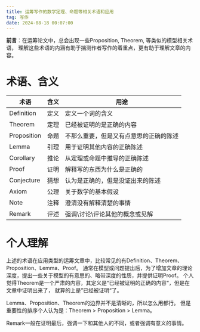 ```yaml
---
title: 运筹写作的数学定理、命题等相关术语和应用
tag: 写作
date: 2024-08-18 00:07:00
---
```


**前言**：在运筹论文中，总会出现一些Proposition, Theorem, 等类似的模型相关术语，
理解这些术语的内涵有助于揣测作者写作的着重点，更有助于理解文章的内容。

# 术语、含义
| 术语        | 含义 | 用途                                   |
| ----------- | ---- | -------------------------------------- |
| Definition  | 定义 | 定义一个词的含义                       |
| Theorem     | 定理 | 已经被证明的是正确的内容               |
| Proposition | 命题 | 不那么重要，但是又有点意思的正确的陈述 |
| Lemma       | 引理 | 用于证明其他内容的正确陈述             |
| Corollary   | 推论 | 从定理或命题中推导的正确陈述           |
| Proof       | 证明 | 解释写的东西为什么是正确的             |
| Conjecture  | 猜想 | 认为是正确的，但是没证出来的陈述       |
| Axiom       | 公理 | 关于数学的基本假设                     |
| Note        | 注释 | 澄清没有解释清楚的事情                  |
| Remark      | 评述 | 强调\讨论\评论其他的概念或见解           |

# 个人理解
上述的术语在应用类型的运筹文章中，比较常见的有Definition、Theorem、Proposition、Lemma、Proof。
通常在模型或问题提出后，为了增加文章的理论深度，提出一些关于模型的有意思的、略带深度的性质，并提供证明Proof。
个人觉得Theorem是一个严肃的内容，其定义是“已经被证明的正确的内容“，但是在文章中证明出来了，
就算的上是”已经被证明“了。

Lemma、Proposition、Theorem的边界并不是清晰的，所以怎么用都行。
但是重要性的排序个人认为是：Theorem > Proposition > Lemma。

Remark一般在证明最后，强调一下和其他人的不同，或者强调有意义的事情。